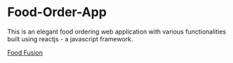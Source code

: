 # Food-Order-App
This is an elegant food ordering web application with various functionalities built using reactjs - a javascript framework.

[Food Fusion](https://food-fusion-app.netlify.app/)
